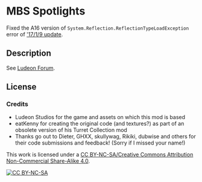 # MBS Spotlights

Fixed the A16 version of `System.Reflection.ReflectionTypeLoadException` error of ['17/1/9 update](http://steamcommunity.com/sharedfiles/filedetails/?id=744745312).

## Description

See [Ludeon Forum](https://ludeon.com/forums/index.php?topic=24192.0).

## License
### Credits
- Ludeon Studios for the game and assets on which this mod is based
- eatKenny for creating the original code (and textures?) as part of an obsolete version of his Turret Collection mod
- Thanks go out to Dieter, GHXX, skullywag, Rikiki, dubwise and others for their code submissions and feedback! (Sorry if I missed your name!)

This work is licensed under a [CC BY-NC-SA/Creative Commons Attribution Non-Commercial Share-Alike 4.0](https://creativecommons.org/licenses/by-nc-sa/4.0/legalcode).

[![CC BY-NC-SA](https://licensebuttons.net/l/by-nc-sa/4.0/88x31.png "CC BY-NC-SA")](https://creativecommons.org/licenses/by-nc-sa/4.0/)
